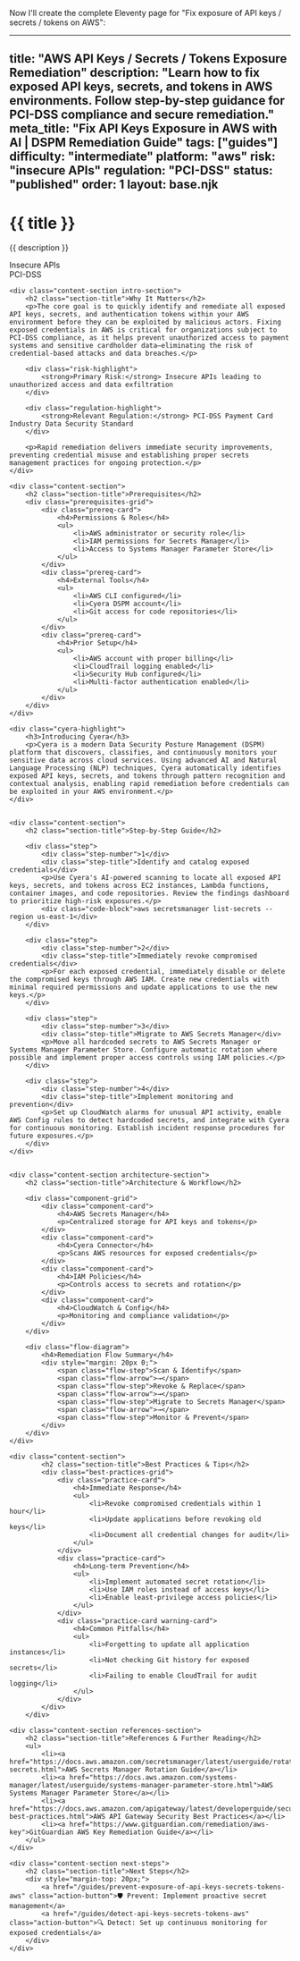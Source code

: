 Now I'll create the complete Eleventy page for "Fix exposure of API keys / secrets / tokens on AWS":

---
title: "AWS API Keys / Secrets / Tokens Exposure Remediation"
description: "Learn how to fix exposed API keys, secrets, and tokens in AWS environments. Follow step-by-step guidance for PCI-DSS compliance and secure remediation."
meta_title: "Fix API Keys Exposure in AWS with AI | DSPM Remediation Guide"
tags: ["guides"]
difficulty: "intermediate"
platform: "aws"
risk: "insecure APIs"
regulation: "PCI-DSS"
status: "published"
order: 1
layout: base.njk
---

<div class="container">
    <div class="header">
        <h1>{{ title }}</h1>
        <p>{{ description }}</p>
        <div class="badge">Insecure APIs</div>
        <div class="badge regulation">PCI-DSS</div>
    </div>

    <div class="content-section intro-section">
        <h2 class="section-title">Why It Matters</h2>
        <p>The core goal is to quickly identify and remediate all exposed API keys, secrets, and authentication tokens within your AWS environment before they can be exploited by malicious actors. Fixing exposed credentials in AWS is critical for organizations subject to PCI-DSS compliance, as it helps prevent unauthorized access to payment systems and sensitive cardholder data—eliminating the risk of credential-based attacks and data breaches.</p>
        
        <div class="risk-highlight">
            <strong>Primary Risk:</strong> Insecure APIs leading to unauthorized access and data exfiltration
        </div>
        
        <div class="regulation-highlight">
            <strong>Relevant Regulation:</strong> PCI-DSS Payment Card Industry Data Security Standard
        </div>
        
        <p>Rapid remediation delivers immediate security improvements, preventing credential misuse and establishing proper secrets management practices for ongoing protection.</p>
    </div>

    <div class="content-section">
        <h2 class="section-title">Prerequisites</h2>
        <div class="prerequisites-grid">
            <div class="prereq-card">
                <h4>Permissions & Roles</h4>
                <ul>
                    <li>AWS administrator or security role</li>
                    <li>IAM permissions for Secrets Manager</li>
                    <li>Access to Systems Manager Parameter Store</li>
                </ul>
            </div>
            <div class="prereq-card">
                <h4>External Tools</h4>
                <ul>
                    <li>AWS CLI configured</li>
                    <li>Cyera DSPM account</li>
                    <li>Git access for code repositories</li>
                </ul>
            </div>
            <div class="prereq-card">
                <h4>Prior Setup</h4>
                <ul>
                    <li>AWS account with proper billing</li>
                    <li>CloudTrail logging enabled</li>
                    <li>Security Hub configured</li>
                    <li>Multi-factor authentication enabled</li>
                </ul>
            </div>
        </div>
    </div>
	
    <div class="cyera-highlight">
        <h3>Introducing Cyera</h3>
        <p>Cyera is a modern Data Security Posture Management (DSPM) platform that discovers, classifies, and continuously monitors your sensitive data across cloud services. Using advanced AI and Natural Language Processing (NLP) techniques, Cyera automatically identifies exposed API keys, secrets, and tokens through pattern recognition and contextual analysis, enabling rapid remediation before credentials can be exploited in your AWS environment.</p>
    </div>
	

    <div class="content-section">
        <h2 class="section-title">Step-by-Step Guide</h2>
        
        <div class="step">
            <div class="step-number">1</div>
            <div class="step-title">Identify and catalog exposed credentials</div>
            <p>Use Cyera's AI-powered scanning to locate all exposed API keys, secrets, and tokens across EC2 instances, Lambda functions, container images, and code repositories. Review the findings dashboard to prioritize high-risk exposures.</p>
            <div class="code-block">aws secretsmanager list-secrets --region us-east-1</div>
        </div>

        <div class="step">
            <div class="step-number">2</div>
            <div class="step-title">Immediately revoke compromised credentials</div>
            <p>For each exposed credential, immediately disable or delete the compromised keys through AWS IAM. Create new credentials with minimal required permissions and update applications to use the new keys.</p>
        </div>

        <div class="step">
            <div class="step-number">3</div>
            <div class="step-title">Migrate to AWS Secrets Manager</div>
            <p>Move all hardcoded secrets to AWS Secrets Manager or Systems Manager Parameter Store. Configure automatic rotation where possible and implement proper access controls using IAM policies.</p>
        </div>

        <div class="step">
            <div class="step-number">4</div>
            <div class="step-title">Implement monitoring and prevention</div>
            <p>Set up CloudWatch alarms for unusual API activity, enable AWS Config rules to detect hardcoded secrets, and integrate with Cyera for continuous monitoring. Establish incident response procedures for future exposures.</p>
        </div>
    </div>


    <div class="content-section architecture-section">
        <h2 class="section-title">Architecture & Workflow</h2>
        
        <div class="component-grid">
            <div class="component-card">
                <h4>AWS Secrets Manager</h4>
                <p>Centralized storage for API keys and tokens</p>
            </div>
            <div class="component-card">
                <h4>Cyera Connector</h4>
                <p>Scans AWS resources for exposed credentials</p>
            </div>
            <div class="component-card">
                <h4>IAM Policies</h4>
                <p>Controls access to secrets and rotation</p>
            </div>
            <div class="component-card">
                <h4>CloudWatch & Config</h4>
                <p>Monitoring and compliance validation</p>
            </div>
        </div>

        <div class="flow-diagram">
            <h4>Remediation Flow Summary</h4>
            <div style="margin: 20px 0;">
                <span class="flow-step">Scan & Identify</span>
                <span class="flow-arrow">→</span>
                <span class="flow-step">Revoke & Replace</span>
                <span class="flow-arrow">→</span>
                <span class="flow-step">Migrate to Secrets Manager</span>
                <span class="flow-arrow">→</span>
                <span class="flow-step">Monitor & Prevent</span>
            </div>
        </div>
    </div>

	<div class="content-section">
	        <h2 class="section-title">Best Practices & Tips</h2>
	        <div class="best-practices-grid">
	            <div class="practice-card">
	                <h4>Immediate Response</h4>
	                <ul>
	                    <li>Revoke compromised credentials within 1 hour</li>
	                    <li>Update applications before revoking old keys</li>
	                    <li>Document all credential changes for audit</li>
	                </ul>
	            </div>
	            <div class="practice-card">
	                <h4>Long-term Prevention</h4>
	                <ul>
	                    <li>Implement automated secret rotation</li>
	                    <li>Use IAM roles instead of access keys</li>
	                    <li>Enable least-privilege access policies</li>
	                </ul>
	            </div>
	            <div class="practice-card warning-card">
	                <h4>Common Pitfalls</h4>
	                <ul>
	                    <li>Forgetting to update all application instances</li>
	                    <li>Not checking Git history for exposed secrets</li>
	                    <li>Failing to enable CloudTrail for audit logging</li>
	                </ul>
	            </div>
	        </div>
	    </div>

    <div class="content-section references-section">
        <h2 class="section-title">References & Further Reading</h2>
        <ul>
            <li><a href="https://docs.aws.amazon.com/secretsmanager/latest/userguide/rotating-secrets.html">AWS Secrets Manager Rotation Guide</a></li>
            <li><a href="https://docs.aws.amazon.com/systems-manager/latest/userguide/systems-manager-parameter-store.html">AWS Systems Manager Parameter Store</a></li>
            <li><a href="https://docs.aws.amazon.com/apigateway/latest/developerguide/security-best-practices.html">AWS API Gateway Security Best Practices</a></li>
            <li><a href="https://www.gitguardian.com/remediation/aws-key">GitGuardian AWS Key Remediation Guide</a></li>
        </ul>
    </div>

    <div class="content-section next-steps">
        <h2 class="section-title">Next Steps</h2>
        <div style="margin-top: 20px;">
            <a href="/guides/prevent-exposure-of-api-keys-secrets-tokens-aws" class="action-button">🛡️ Prevent: Implement proactive secret management</a>
            <a href="/guides/detect-api-keys-secrets-tokens-aws" class="action-button">🔍 Detect: Set up continuous monitoring for exposed credentials</a>
        </div>
    </div>
</div>